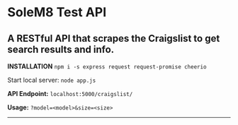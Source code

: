 # SoleM8 Test API
A RESTful API that scrapes the Craigslist to get search results and info.
---
**INSTALLATION**
`npm i -s express request request-promise cheerio`

Start local server:
`node app.js`

**API Endpoint:** 
`localhost:5000/craigslist/`

**Usage:** 
`?model=<model>&size=<size>`

---


